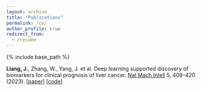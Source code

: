 ```yaml
---
layout: archive
title: "Publications"
permalink: /cv/
author_profile: true
redirect_from:
  - /resume
---
```


{% include base_path %}


**Liang, J.**, Zhang, W., Yang, J. et al. Deep learning supported discovery of biomarkers for clinical prognosis of liver cancer. <ins>Nat Mach Intell</ins> 5, 408–420 (2023). [[paper]](https://doi.org/10.1038/s42256-023-00635-3) [[code]](https://github.com/Biooptics2021/PathFinder)
